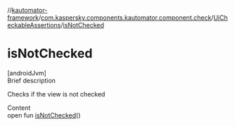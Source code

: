 //[kautomator-framework](../../index.md)/[com.kaspersky.components.kautomator.component.check](../index.md)/[UiCheckableAssertions](index.md)/[isNotChecked](is-not-checked.md)



# isNotChecked  
[androidJvm]  
Brief description  


Checks if the view is not checked

  
Content  
open fun [isNotChecked](is-not-checked.md)()  



